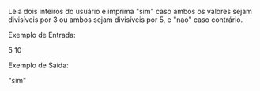 Leia dois inteiros do usuário e imprima "sim" caso ambos os valores sejam divisíveis por 3 ou ambos sejam divisíveis por 5, e "nao" caso contrário.

Exemplo de Entrada:

5
10

Exemplo de Saída:

"sim"